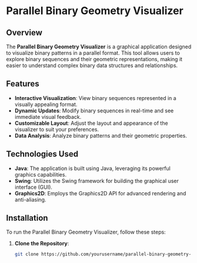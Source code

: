 # Parallel Binary Geometry Visualizer

## Overview

The **Parallel Binary Geometry Visualizer** is a graphical application designed to visualize binary patterns in a parallel format. This tool allows users to explore binary sequences and their geometric representations, making it easier to understand complex binary data structures and relationships.

## Features

- **Interactive Visualization**: View binary sequences represented in a visually appealing format.
- **Dynamic Updates**: Modify binary sequences in real-time and see immediate visual feedback.
- **Customizable Layout**: Adjust the layout and appearance of the visualizer to suit your preferences.
- **Data Analysis**: Analyze binary patterns and their geometric properties.

## Technologies Used

- **Java**: The application is built using Java, leveraging its powerful graphics capabilities.
- **Swing**: Utilizes the Swing framework for building the graphical user interface (GUI).
- **Graphics2D**: Employs the Graphics2D API for advanced rendering and anti-aliasing.

## Installation

To run the Parallel Binary Geometry Visualizer, follow these steps:

1. **Clone the Repository**:
   ```bash
   git clone https://github.com/yourusername/parallel-binary-geometry-visualizer.git